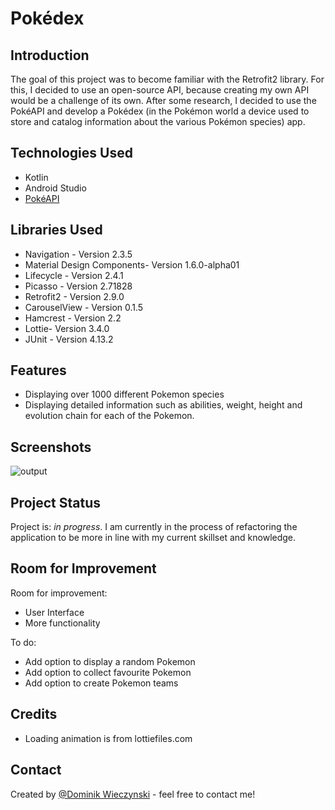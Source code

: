# Pokédex

## Introduction 
The goal of this project was to become familiar with the Retrofit2 library. For this, I decided to use an open-source API, because creating my own API would be a challenge of its own. After some research, I decided to use the PokéAPI and develop a Pokédex (in the Pokémon world a device used to store and catalog information about the various Pokémon species) app. 
## Technologies Used
- Kotlin
- Android Studio
- [PokéAPI](https://pokeapi.co/)

## Libraries Used
- Navigation - Version 2.3.5
- Material Design Components- Version 1.6.0-alpha01
- Lifecycle - Version 2.4.1
- Picasso - Version 2.71828
- Retrofit2 - Version 2.9.0
- CarouselView - Version 0.1.5
- Hamcrest - Version 2.2
- Lottie- Version 3.4.0
- JUnit - Version 4.13.2
## Features
- Displaying over 1000 different Pokemon species
- Displaying detailed information such as abilities, weight, height and evolution chain for each of the Pokemon.


## Screenshots

<!-- If you have screenshots you'd like to share, include them here. -->
![output](https://user-images.githubusercontent.com/75265195/167844076-0c4226d6-a5ec-44e8-9236-36b1c8f11092.gif)


## Project Status
Project is: _in progress_. 
I am currently in the process of refactoring the application to be more in line with my current skillset and knowledge.


## Room for Improvement
Room for improvement:
- User Interface
- More functionality

To do:
- Add option to display a random Pokemon
- Add option to collect favourite Pokemon
- Add option to create Pokemon teams


 ## Credits
 - Loading animation is from lottiefiles.com
## Contact
Created by [@Dominik Wieczynski](https://www.linkedin.com/in/dominik-wieczy%C5%84ski-19ba77209/) - feel free to contact me!


<!-- Optional -->
<!-- ## License -->
<!-- This project is open source and available under the [... License](). -->

<!-- You don't have to include all sections - just the one's relevant to your project -->

